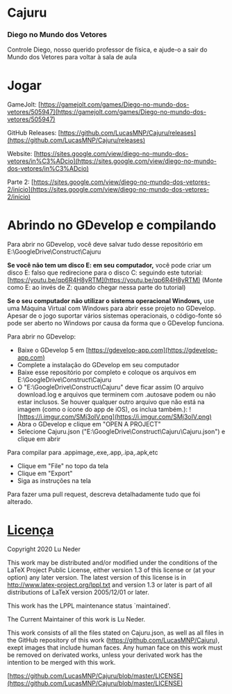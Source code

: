 # Cajuru
### Diego no Mundo dos Vetores
Controle Diego, nosso querido professor de física, e ajude-o a sair do Mundo dos Vetores para voltar à sala de aula

# Jogar
GameJolt: [https://gamejolt.com/games/Diego-no-mundo-dos-vetores/505947](https://gamejolt.com/games/Diego-no-mundo-dos-vetores/505947)

GitHub Releases: [https://github.com/LucasMNP/Cajuru/releases](https://github.com/LucasMNP/Cajuru/releases)

Website: [https://sites.google.com/view/diego-no-mundo-dos-vetores/in%C3%ADcio](https://sites.google.com/view/diego-no-mundo-dos-vetores/in%C3%ADcio)

Parte 2: [https://sites.google.com/view/diego-no-mundo-dos-vetores-2/início](https://sites.google.com/view/diego-no-mundo-dos-vetores-2/início)

# Abrindo no GDevelop e compilando
Para abrir no GDevelop, você deve salvar tudo desse repositório em E:\GoogleDrive\Construct\Cajuru

**Se você não tem um disco E: em seu computador,** você pode criar um disco E: falso que redirecione para o disco C: seguindo este tutorial: [https://youtu.be/qp6R4H8yRTM](https://youtu.be/qp6R4H8yRTM) (Monte como E: ao invés de Z: quando chegar nessa parte do tutorial)

**Se o seu computador não utilizar o sistema operacional Windows,** use uma Máquina Virtual com Windows para abrir esse projeto no GDevelop. Apesar de o jogo suportar vários sistemas operacionais, o código-fonte só pode ser aberto no Windows por causa da forma que o GDevelop funciona.

Para abrir no GDevelop:
- Baixe o GDevelop 5 em [https://gdevelop-app.com](https://gdevelop-app.com)
- Complete a instalação do GDevelop em seu computador
- Baixe esse repositório por completo e coloque os arquivos em E:\GoogleDrive\Construct\Cajuru
- O "E:\GoogleDrive\Construct\Cajuru" deve ficar assim (O arquivo download.log e arquivos que terminem com .autosave podem ou não estar inclusos. Se houver qualquer outro arquivo que não está na imagem (como o ícone do app de iOS), os inclua também.): ![https://i.imgur.com/SMj3oIV.png](https://i.imgur.com/SMj3oIV.png)
- Abra o GDevelop e clique em "OPEN A PROJECT"
- Selecione Cajuru.json ("E:\GoogleDrive\Construct\Cajuru\Cajuru.json") e clique em abrir

Para compilar para .appimage,.exe,.app,.ipa,.apk,etc
- Clique em "File" no topo da tela
- Clique em "Export"
- Siga as instruções na tela

Para fazer uma pull request, descreva detalhadamente tudo que foi alterado.

# [Licença](https://github.com/LucasMNP/Cajuru/blob/master/LICENSE)

Copyright 2020 Lu Neder

This work may be distributed and/or modified under the
conditions of the LaTeX Project Public License, either version 1.3
of this license or (at your option) any later version.
The latest version of this license is in
http://www.latex-project.org/lppl.txt
and version 1.3 or later is part of all distributions of LaTeX
version 2005/12/01 or later.

This work has the LPPL maintenance status `maintained'.

The Current Maintainer of this work is Lu Neder.

This work consists of all the files stated on Cajuru.json, as well as all files in the GitHub repository of this work (https://github.com/LucasMNP/Cajuru), exept images that include human faces. Any human face on this work must be removed on derivated works, unless your derivated work has the intention to be merged with this work.





[https://github.com/LucasMNP/Cajuru/blob/master/LICENSE](https://github.com/LucasMNP/Cajuru/blob/master/LICENSE)

